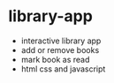 # library-app
- interactive library app
- add or remove books
- mark book as read
- html css and javascript
